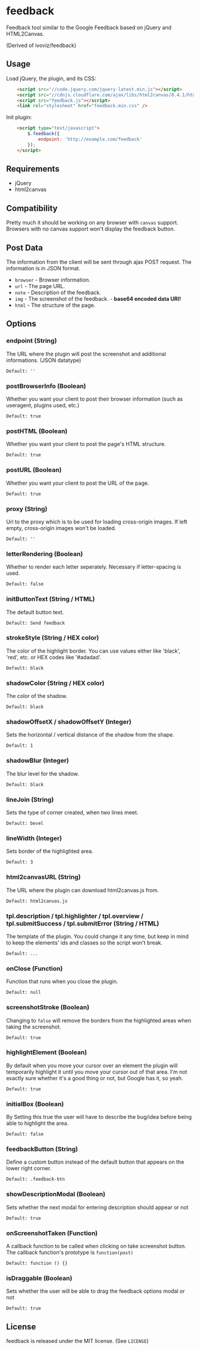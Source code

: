 feedback
========

Feedback tool similar to the Google Feedback based on jQuery and HTML2Canvas.

(Derived of ivoviz/feedback)

## Usage

Load jQuery, the plugin, and its CSS:
```html
    <script src="//code.jquery.com/jquery-latest.min.js"></script>
    <script src="//cdnjs.cloudflare.com/ajax/libs/html2canvas/0.4.1/html2canvas.js"></script>
    <script src="feedback.js"></script>
    <link rel="stylesheet" href="feedback.min.css" />
```

Init plugin:
```html
    <script type="text/javascript">
        $.feedback({
            endpoint: 'http://example.com/feedback'
        });
    </script>
```

## Requirements

* jQuery
* html2canvas
    
## Compatibility

Pretty much it should be working on any browser with `canvas` support. Browsers with no canvas support won't display the feedback button.

## Post Data

The information from the client will be sent through ajax POST request. The information is in JSON format.

* `browser` - Browser information.
* `url` - The page URL.
* `note` - Description of the feedback.
* `img` - The screenshot of the feedback. - **base64 encoded data URI!**
* `html` - The structure of the page.

## Options

### endpoint (String)

The URL where the plugin will post the screenshot and additional informations. (JSON datatype)

`Default: ''`

### postBrowserInfo (Boolean)

Whether you want your client to post their browser information (such as useragent, plugins used, etc.)

`Default: true`

### postHTML (Boolean)

Whether you want your client to post the page's HTML structure.

`Default: true`

### postURL (Boolean)

Whether you want your client to post the URL of the page.

`Default: true`

### proxy (String)

Url to the proxy which is to be used for loading cross-origin images. If left empty, cross-origin images won't be loaded.

`Default: ''`

### letterRendering (Boolean)

Whether to render each letter seperately. Necessary if letter-spacing is used.

`Default: false`

### initButtonText (String / HTML)

The default button text.

`Default: Send feedback`

### strokeStyle (String / HEX color)

The color of the highlight border. You can use values either like 'black', 'red', etc. or HEX codes like '#adadad'.

`Default: black`

### shadowColor (String / HEX color)

The color of the shadow.

`Default: black`

### shadowOffsetX / shadowOffsetY (Integer)

Sets the horizontal / vertical distance of the shadow from the shape.

`Default: 1`

### shadowBlur (Integer)

The blur level for the shadow.

`Default: black`

### lineJoin (String)

Sets the type of corner created, when two lines meet.

`Default: bevel`

### lineWidth (Integer)

Sets border of the highlighted area.

`Default: 3`

### html2canvasURL (String)

The URL where the plugin can download html2canvas.js from.

`Default: html2canvas.js`

### tpl.description / tpl.highlighter / tpl.overview / tpl.submitSuccess / tpl.submitError (String / HTML)

The template of the plugin. You could change it any time, but keep in mind to keep the elements' ids and classes so the script won't break.

`Default: ...`

### onClose (Function)

Function that runs when you close the plugin.

`Default: null`

### screenshotStroke (Boolean)

Changing to `false` will remove the borders from the highlighted areas when taking the screenshot.

`Default: true`

### highlightElement (Boolean)

By default when you move your cursor over an element the plugin will temporarily highlight it until you move your cursor out of that area.
I'm not exactly sure whether it's a good thing or not, but Google has it, so yeah.

`Default: true`

### initialBox (Boolean)

By Setting this true the user will have to describe the bug/idea before being able to highlight the area.

`Default: false`

### feedbackButton (String)

Define a custom button instead of the default button that appears on the lower right corner.

`Default: .feedback-btn`

### showDescriptionModal (Boolean)

Sets whether the next modal for entering description should appear or not

`Default: true`

### onScreenshotTaken (Function)

A callback function to be called when clicking on take screenshot button. The callback function's prototype is `function(post)`

`Default: function () {}`

### isDraggable (Boolean)

Sets whether the user will be able to drag the feedback options modal or not

`Default: true`

## License

feedback is released under the MIT license. (See `LICENSE`)

